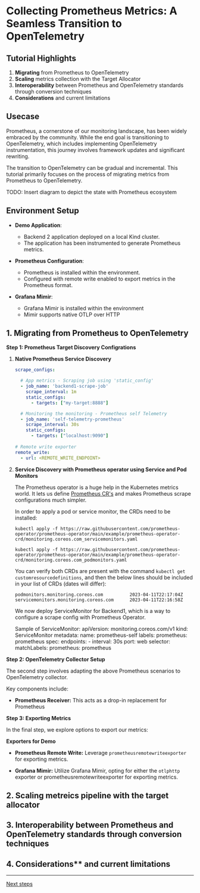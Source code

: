 # Collecting Prometheus Metrics: A Seamless Transition to OpenTelemetry

## Tutorial Highlights

1. **Migrating** from Prometheus to OpenTelemetry
2. **Scaling** metrics collection with the Target Allocator
3. **Interoperability** between Prometheus and OpenTelemetry standards through conversion techniques
4. **Considerations** and current limitations

## Usecase

Prometheus, a cornerstone of our monitoring landscape, has been widely embraced by the community. While the end goal is transitioning to OpenTelemetry, which includes implementing OpenTelemetry instrumentation, this journey involves framework updates and significant rewriting.

The transition to OpenTelemetry can be gradual and incremental. This tutorial primarily focuses on the process of migrating metrics from Prometheus to OpenTelemetry.

TODO: Insert diagram to depict the state with Prometheus ecosystem

## Environment Setup 

- **Demo Application**:
  - Backend 2 application deployed on a local Kind cluster.
  - The application has been instrumented to generate Prometheus metrics.

- **Prometheus Configuration**:
  - Prometheus is installed within the environment.
  - Configured with remote write enabled to export metrics in the Prometheus format.

- **Grafana Mimir**:
  - Grafana Mimir is installed within the environment
  - Mimir supports native OTLP over HTTP

## 1. Migrating from Prometheus to OpenTelemetry

**Step 1: Prometheus Target Discovery Configrations**

1. **Native Prometheus Service Discovery**

    ```yaml
    scrape_configs:

      # App metrics - Scraping job using 'static_config'
      - job_name: 'backend1-scrape-job'
        scrape_interval: 1m
        static_configs:
          - targets: ["my-target:8888"]

      # Monitoring the monitoring - Prometheus self Telemetry
      - job_name: 'self-telemetry-prometheus'
        scrape_interval: 30s
        static_configs:
          - targets: ["localhost:9090"]
        
    # Remote write exporter
    remote_write:
      - url: <REMOTE_WRITE_ENDPOINT>
      ```
2. **Service Discovery with Prometheus operator using Service and Pod Monitors**

    The Prometheus operator is a huge help in the Kubernetes metrics world. It lets us define [Prometheus CR's](https://github.com/prometheus-operator/prometheus-operator#customresourcedefinitions) and makes Prometheus scrape configurations much simpler.

    In order to apply a pod or service monitor, the CRDs need to be installed:

    ```shell
    kubectl apply -f https://raw.githubusercontent.com/prometheus-operator/prometheus-operator/main/example/prometheus-operator-crd/monitoring.coreos.com_servicemonitors.yaml

    kubectl apply -f https://raw.githubusercontent.com/prometheus-operator/prometheus-operator/main/example/prometheus-operator-crd/monitoring.coreos.com_podmonitors.yaml
    ```

    You can verify both CRDs are present with the command `kubectl get customresourcedefinitions`, and then the below lines 
    should be included in your list of CRDs (dates will differ):
    ```shell
    podmonitors.monitoring.coreos.com          2023-04-11T22:17:04Z
    servicemonitors.monitoring.coreos.com      2023-04-11T22:16:58Z
    ```

    We now deploy ServiceMonitor for Backend1, which is a way to configure a scrape config with Prometheus Operator.

    Sample of ServiceMonitor:
      apiVersion: monitoring.coreos.com/v1
      kind: ServiceMonitor
      metadata:
        name: prometheus-self
        labels:
          prometheus: prometheus
      spec:
        endpoints:
          - interval: 30s
            port: web
        selector:
          matchLabels:
            prometheus: prometheus


**Step 2: OpenTelemetry Collector Setup**

  The second step involves adapting the above Prometheus scenarios to OpenTelemetry collector. 

  Key components include:

  - **Prometheus Receiver:** This acts as a drop-in replacement for Prometheus


**Step 3: Exporting Metrics**

  In the final step, we explore options to export our metrics:

  **Exporters for Demo**

  - **Prometheus Remote Write:** Leverage ```prometheusremotewriteexporter ```for exporting metrics.

  - **Grafana Mimir:** Utilize Grafana Mimir, opting for either the ```otlphttp``` exporter or prometheusremotewriteexporter for exporting metrics.



## 2. Scaling metreics pipeline with the target allocator





## 3. Interoperability between Prometheus and OpenTelemetry standards through conversion techniques



## 4. Considerations** and current limitations


---
[Next steps](./06-collecting-k8s-infra-metrics.md)
